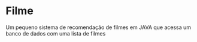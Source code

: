 # Filme

Um pequeno sistema de recomendação de filmes em JAVA que acessa um banco de dados com uma lista de filmes

